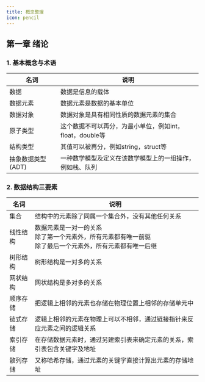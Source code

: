 ```yaml
---
title: 概念整理
icon: pencil
---
```


## 第一章 绪论

### 1. 基本概念与术语

| 名词 | 说明 |
| --- | --- |
| 数据 | 数据是信息的载体 |
| 数据元素 | 数据元素是数据的基本单位 |
| 数据对象 | 数据对象是具有相同性质的数据元素的集合 |
| 原子类型 | 这个数据不可以再分，为最小单位，例如int，float，double等 |
| 结构类型 | 其值可以被再分，例如string，struct等 |
| 抽象数据类型(ADT) | 一种数学模型及定义在该数学模型上的一组操作，例如栈、队列 |

### 2. 数据结构三要素

| 名词 | 说明 |
| --- | --- |
| 集合 | 结构中的元素除了同属一个集合外，没有其他任何关系 |
| 线性结构 | 数据元素是一对一的关系<br>除了第一个元素外，所有元素都有唯一前驱<br>除了最后一个元素外，所有元素都有唯一后继|
| 树形结构 | 树形结构是一对多的关系 |
| 网状结构| 网状结构是多对多的关系 | 
| 顺序存储 | 把逻辑上相邻的元素也存储在物理位置上相邻的存储单元中 |
| 链式存储 | 逻辑上相邻的元素在物理上可以不相邻，通过链接指针来反应元素之间的逻辑关系 |
| 索引存储 | 在存储数据元素时，通过另建索引表来确定元素的关系，索引表包含关键字及地址 |
| 散列存储 | 又称哈希存储，通过元素的关键字直接计算出元素的存储地址 |
































